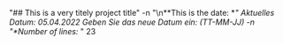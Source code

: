 "## This is a very titely project title" 
-n "\n**This is the date: **" 
Aktuelles Datum: 05.04.2022 
Geben Sie das neue Datum ein: (TT-MM-JJ) 
-n "\**Number of lines:** " 
23
